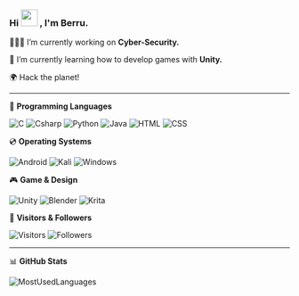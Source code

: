 ### Hi  <img src="https://raw.githubusercontent.com/MartinHeinz/MartinHeinz/master/wave.gif" width="30" height="30"/> , I'm Berru.
 
👩🏻‍💻 I’m currently working on **Cyber-Security.**

🌱 I’m currently learning how to develop games with **Unity.**

🌍 Hack the planet!

***

🧠 **Programming Languages**

![C](https://img.shields.io/badge/C-00599C?style=for-the-badge&logo=c&logoColor=white)
![Csharp](https://img.shields.io/badge/C%23-239120?style=for-the-badge&logo=c-sharp&logoColor=white)
![Python](https://img.shields.io/badge/Python-FFD43B?style=for-the-badge&logo=python&logoColor=blue)
![Java](https://img.shields.io/badge/Java-ED8B00?style=for-the-badge&logo=java&logoColor=white)
![HTML](https://img.shields.io/badge/HTML5-E34F26?style=for-the-badge&logo=html5&logoColor=white)
![CSS](https://img.shields.io/badge/CSS3-1572B6?style=for-the-badge&logo=css3&logoColor=white)

💿 **Operating Systems**

![Android](https://img.shields.io/badge/Android-3DDC84?style=for-the-badge&logo=android&logoColor=white)
![Kali](https://img.shields.io/badge/Kali_Linux-557C94?style=for-the-badge&logo=kali-linux&logoColor=white)
![Windows](https://img.shields.io/badge/Windows-0078D6?style=for-the-badge&logo=windows&logoColor=white)

🎮 **Game & Design**

![Unity](https://img.shields.io/badge/Unity-100000?style=for-the-badge&logo=unity&logoColor=white)
![Blender](https://img.shields.io/badge/blender-%23F5792A.svg?style=for-the-badge&logo=blender&logoColor=white)
![Krita](https://img.shields.io/badge/Krita-203759?style=for-the-badge&logo=krita&logoColor=EEF37B)

💜 **Visitors & Followers**

![Visitors](https://visitor-badge.glitch.me/badge?page_id=berrua.visitor-badge&left_color=black&right_color=green&left_text=Hello%20Visitors)
![Followers](https://img.shields.io/github/followers/berrua.svg?style=social&label=Followers&maxAge=2592000)

***

📊 **GitHub Stats**

![MostUsedLanguages](https://github-readme-stats.vercel.app/api/top-langs/?username=berrua&theme=aura)

